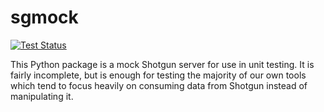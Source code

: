 # sgmock

[![Test Status](https://secure.travis-ci.org/westernx/sgmock.png)](http://travis-ci.org/westernx/sgmock)

This Python package is a mock Shotgun server for use in unit testing. It is fairly incomplete, but is enough for testing the majority of our own tools which tend to focus heavily on consuming data from Shotgun instead of manipulating it.
